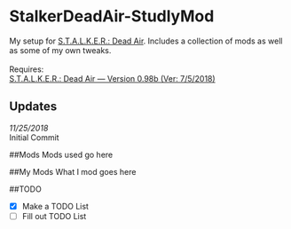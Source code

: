 # StalkerDeadAir-StudlyMod

My setup for [S.T.A.L.K.E.R.: Dead Air](https://www.moddb.com/mods/dead-air). Includes a collection of mods as well as some of my own tweaks.<br/>
<br/>
Requires:<br/>
[S.T.A.L.K.E.R.: Dead Air — Version 0.98b (Ver: 7/5/2018)](https://www.moddb.com/mods/dead-air/news/how-to-install-dead-air)<br/>

## Updates
*11/25/2018*<br/>
Initial Commit<br/>

##Mods
Mods used go here<br/>

##My Mods
What I mod goes here <br/>

##TODO
- [x] Make a TODO List
- [ ] Fill out TODO List